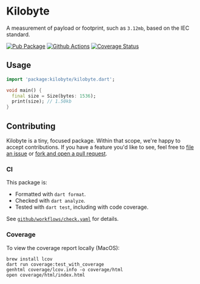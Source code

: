 # Kilobyte

A measurement of payload or footprint, such as `3.12mb`, based on the IEC
standard.

[![Pub Package](https://img.shields.io/pub/v/kilobyte.svg)](https://pub.dev/packages/kilobyte)
[![Github Actions](https://github.com/matanlurey/kilobyte/actions/workflows/check.yaml/badge.svg)](https://github.com/matanlurey/kilobyte/actions/workflows/check.yaml)
[![Coverage Status](https://coveralls.io/repos/github/matanlurey/kilobyte/badge.svg)](https://coveralls.io/github/matanlurey/kilobyte)

## Usage

```dart
import 'package:kilobyte/kilobyte.dart';

void main() {
  final size = Size(bytes: 1536);
  print(size); // 1.50kb
}
```

## Contributing

Kilobyte is a tiny, focused package. Within that scope, we're happy to accept
contributions. If you have a feature you'd like to see, feel free to
[file an issue](https://github.com/matanlurey/kilobyte/issues/new) or
[fork and open a pull request](https://github.com/matanlurey/kilobyte/fork).

### CI

This package is:

- Formatted with `dart format`.
- Checked with `dart analyze`.
- Tested with `dart test`, including with code coverage.

See [`github/workflows/check.yaml`](./.github/workflows/check.yaml) for details.

### Coverage

To view the coverage report locally (MacOS):

```shell
brew install lcov
dart run coverage:test_with_coverage
genhtml coverage/lcov.info -o coverage/html
open coverage/html/index.html
```
